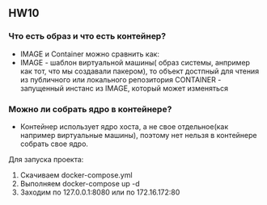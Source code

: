 ## HW10
### Что есть образ и что есть контейнер?
- IMAGE и Container   можно сравнить как:
- IMAGE - шаблон виртуальной машины( образ системы, анпример как тот, что мы создавали пакером), то объект достпный для чтения из публичного или локального репозитория
CONTAINER - запущенный инстанс из IMAGE, который может изменяться
### Можно ли собрать ядро в контейнере?
- Контейнер использует ядро хоста, а не свое  отдельное(как например виртуальные машины), поэтому нет нельзя в контейнере собрать свое ядро.

Для запуска проекта:
1. Скачиваем docker-compose.yml
2. Выполняем docker-compose up -d
3. Заходим по 127.0.0.1:8080 или по 172.16.172:80

